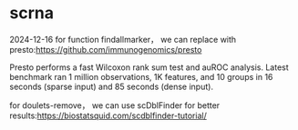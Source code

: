 # scrna
2024-12-16
for function findallmarker， we can replace with presto:https://github.com/immunogenomics/presto


Presto performs a fast Wilcoxon rank sum test and auROC analysis. Latest benchmark ran 1 million observations, 1K features, and 10 groups in 16 seconds (sparse input) and 85 seconds (dense input).


for doulets-remove， we can use scDblFinder for better results:https://biostatsquid.com/scdblfinder-tutorial/
